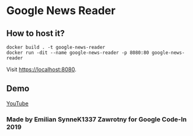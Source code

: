 # Google News Reader
## How to host it?
```
docker build . -t google-news-reader
docker run -dit --name google-news-reader -p 8080:80 google-news-reader
```
Visit [https://localhost:8080](https://localhost:8080).

## Demo
[YouTube](https://www.youtube.com/watch?v=wgZcFDD8q00)

### Made by Emilian **SynneK1337** Zawrotny for Google Code-In 2019